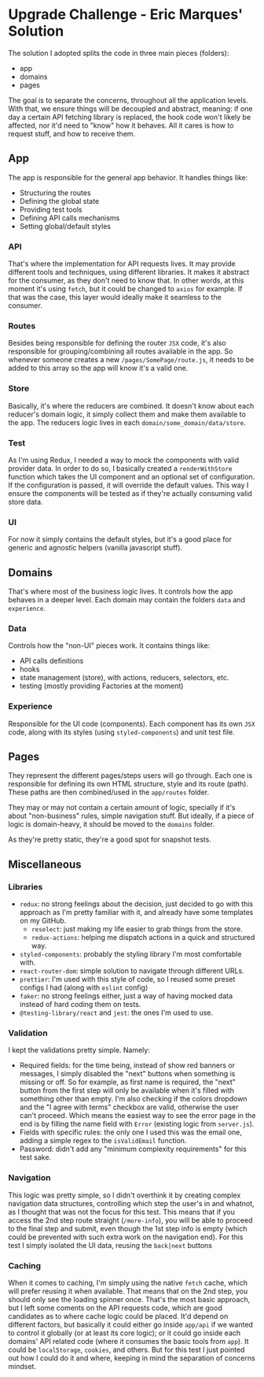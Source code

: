 # Upgrade Challenge - Eric Marques' Solution

The solution I adopted splits the code in three main pieces (folders):

- app
- domains
- pages

The goal is to separate the concerns, throughout all the application levels. With that, we ensure things will be decoupled and abstract, meaning: if one day a certain API fetching library is replaced, the hook code won't likely be affected, nor it'd need to "know" how it behaves. All it cares is how to request stuff, and how to receive them.

## App

The app is responsible for the general app behavior. It handles things like:

- Structuring the routes
- Defining the global state
- Providing test tools
- Defining API calls mechanisms
- Setting global/default styles

### API

That's where the implementation for API requests lives. It may provide different tools and techniques, using different libraries. It makes it abstract for the consumer, as they don't need to know that. In other words, at this moment it's using `fetch`, but it could be changed to `axios` for example. If that was the case, this layer would ideally make it seamless to the consumer.

### Routes

Besides being responsible for defining the router `JSX` code, it's also responsible for grouping/combining all routes available in the app. So whenever someone creates a new `/pages/SomePage/route.js`, it needs to be added to this array so the app will know it's a valid one.

### Store

Basically, it's where the reducers are combined. It doesn't know about each reducer's domain logic, it simply collect them and make them available to the app. The reducers logic lives in each `domain/some_domain/data/store`.

### Test

As I'm using Redux, I needed a way to mock the components with valid provider data. In order to do so, I basically created a `renderWithStore` function which takes the UI component and an optional set of configuration. If the configuration is passed, it will override the default values. This way I ensure the components will be tested as if they're actually consuming valid store data.

### UI

For now it simply contains the default styles, but it's a good place for generic and agnostic helpers (vanilla javascript stuff).

## Domains

That's where most of the business logic lives. It controls how the app behaves in a deeper level. Each domain may contain the folders `data` and `experience`.

### Data

Controls how the "non-UI" pieces work. It contains things like:

- API calls definitions
- hooks
- state management (store), with actions, reducers, selectors, etc.
- testing (mostly providing Factories at the moment)

### Experience

Responsible for the UI code (components). Each component has its own `JSX` code, along with its styles (using `styled-components`) and unit test file.

## Pages

They represent the different pages/steps users will go through. Each one is responsible for defining its own HTML structure, style and its route (path). These paths are then combined/used in the `app/routes` folder.

They may or may not contain a certain amount of logic, specially if it's about "non-business" rules, simple navigation stuff. But ideally, if a piece of logic is domain-heavy, it should be moved to the `domains` folder.

As they're pretty static, they're a good spot for snapshot tests.

## Miscellaneous

### Libraries

- `redux`: no strong feelings about the decision, just decided to go with this approach as I'm pretty familiar with it, and already have some templates on my GitHub.
  - `reselect`: just making my life easier to grab things from the store.
  - `redux-actions`: helping me dispatch actions in a quick and structured way.
- `styled-components`: probably the styling library I'm most comfortable with.
- `react-router-dom`: simple solution to navigate through different URLs.
- `prettier`: I'm used with this style of code, so I reused some preset configs I had (along with `eslint` config)
- `faker`: no strong feelings either, just a way of having mocked data instead of hard coding them on tests.
- `@testing-library/react` and `jest`: the ones I'm used to use.

### Validation

I kept the validations pretty simple. Namely:

- Required fields: for the time being, instead of show red banners or messages, I simply disabled the "next" buttons when something is missing or off. So for example, as first name is required, the "next" button from the first step will only be available when it's filled with something other than empty. I'm also checking if the colors dropdown and the "I agree with terms" checkbox are valid, otherwise the user can't proceed. Which means the easiest way to see the error page in the end is by filling the name field with `Error` (existing logic from `server.js`).
- Fields with specific rules: the only one I used this was the email one, adding a simple regex to the `isValidEmail` function.
- Password: didn't add any "minimum complexity requirements" for this test sake.

### Navigation

This logic was pretty simple, so I didn't overthink it by creating complex navigation data structures, controlling which step the user's in and whatnot, as I thought that was not the focus for this test. This means that if you access the 2nd step route straight (`/more-info`), you will be able to proceed to the final step and submit, even though the 1st step info is empty (which could be prevented with such extra work on the navigation end). For this test I simply isolated the UI data, reusing the `back|next` buttons

### Caching

When it comes to caching, I'm simply using the native `fetch` cache, which will prefer reusing it when available. That means that on the 2nd step, you should only see the loading spinner once. That's the most basic approach, but I left some coments on the API requests code, which are good candidates as to where cache logic could be placed. It'd depend on different factors, but basically it could either go inside `app/api` if we wanted to control it globally (or at least its core logic); or it could go inside each domains' API related code (where it consumes the basic tools from `app`). It could be `localStorage`, `cookies`, and others. But for this test I just pointed out how I could do it and where, keeping in mind the separation of concerns mindset.